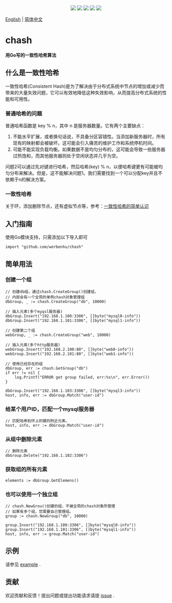 
<div align='center'>
<a href="https://github.com/werbenhu/chash/actions"><img src="https://github.com/werbenhu/chash/workflows/Go/badge.svg"></a>
<a href="https://goreportcard.com/report/github.com/werbenhu/chash"><img src="https://goreportcard.com/badge/github.com/werbenhu/chash"></a>
<a href="https://coveralls.io/github/werbenhu/chash?branch=main"><img src="https://coveralls.io/repos/github/werbenhu/chash/badge.svg?branch=main"></a>   
<a href="https://github.com/werbenhu/chash"><img src="https://img.shields.io/github/license/mashape/apistatus.svg"></a>
<a href="https://pkg.go.dev/github.com/werbenhu/chash"><img src="https://pkg.go.dev/badge/github.com/werbenhu/chash.svg"></a>
</div>

[English](README.md) | [简体中文](README-CN.md)

# chash
**用Go写的一致性哈希算法**

## 什么是一致性哈希

一致性哈希(Consistent Hash)是为了解决由于分布式系统中节点的增加或减少而带来的大量失效问题，它可以有效地降低这种失效影响，从而提高分布式系统的性能和可用性。

### 普通哈希的问题

普通哈希函数是 key % n，其中 n 是服务器数量。它有两个主要缺点：
1. 不能水平扩展，或者换句话说，不具备分区容错性。当添加新服务器时，所有现有的映射都会被破坏。这可能会引入痛苦的维护工作和系统停机时间。
2. 可能不能实现负载均衡。如果数据不是均匀分布的，这可能会导致一些服务器过热饱和，而其他服务器则处于空闲状态并几乎为空。

问题2可以通过先对键进行哈希，然后哈希(key) % n，以便哈希键更有可能被均匀分布来解决。但是，这不能解决问题1。我们需要找到一个可以分配key并且不依赖于n的解决方案。

### 一致性哈希

关于环，添加删除节点，还有虚拟节点等，参考：[一致性哈希的简单认识](https://baijiahao.baidu.com/s?id=1735480432495470467&wfr=spider&for=pc)

## 入门指南

使用Go模块支持，只需添加以下导入即可

`import "github.com/werbenhu/chash"`


## 简单用法

### 创建一个组
```
// 创建db组，通过chash.CreateGroup()创建组，
// 内部会有一个全局的单例chash对象管理组
dbGroup, _ := chash.CreateGroup("db", 10000)

// 插入元素(多个myqsl服务器)
dbGroup.Insert("192.168.1.100:3306", []byte("mysql0-info"))
dbGroup.Insert("192.168.1.101:3306", []byte("mysql1-info"))

// 创建第二个组
webGroup, _ := chash.CreateGroup("web", 10000)

// 插入元素(多个http服务器)
webGroup.Insert("192.168.2.100:80", []byte("web0-info"))
webGroup.Insert("192.168.2.101:80", []byte("web1-info"))
```

```
// 使用已经存在的组
dbGroup, err := chash.GetGroup("db")
if err != nil {
    log.Printf("ERROR get group failed, err:%s\n", err.Error())
}

dbGroup.Insert("192.168.1.103:3306", []byte("mysql3-info"))
host, info, err := dbGroup.Match("user-id")
```

### 给某个用户ID，匹配一个mysql服务器
```
// 匹配哈希到环上的键的附近元素。
host, info, err := dbGroup.Match("user-id")
```

### 从组中删除元素
```
// 删除元素
dbGroup.Delete("192.168.1.102:3306")
```

### 获取组的所有元素
```
elements := dbGroup.GetElemens()
```

### 也可以使用一个独立组
```
// chash.NewGrou()创建的组，不被全局的chash对象所管理
// 如果有多个组，您需要自己管理组。
group := chash.NewGroup("db", 10000)

group.Insert("192.168.1.100:3306", []byte("mysql0-info"))
group.Insert("192.168.1.101:3306", []byte("mysql1-info"))
host, info, err := group.Match("user-id")
```

## 示例
请参见 [example](example/main.go) .

## 贡献
欢迎贡献和反馈！提出问题或提出功能请求请提 [issue](https://github.com/werbenhu/chash/issues) .
